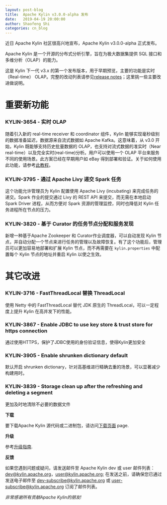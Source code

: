 ```yaml
---
layout: post-blog
title:  Apache Kylin v3.0.0-alpha 发布
date:   2019-04-19 20:00:00
author: Shaofeng Shi
categories: cn_blog
---
```


近日 Apache Kylin 社区很高兴地宣布，Apache Kylin v3.0.0-alpha 正式发布。 

Apache Kylin 是一个开源的分布式分析引擎，旨在为极大数据集提供 SQL 接口和多维分析（OLAP）的能力。

这是 Kylin 下一代 v3.x 的第一个发布版本，用于早期预览，主要的功能是实时 （Real-time） OLAP。完整的改动列表请参见[release notes](/docs/release_notes.html)；这里挑一些主要改进做说明。

# 重要新功能

### KYLIN-3654 - 实时 OLAP
随着引入新的 real-time receiver 和 coordinator 组件，Kylin 能够实现毫秒级别的数据准备延迟，数据源来自流式数据如 Apache Kafka。这意味着，从 v3.0 开始，Kylin 既能够支持历史批量数据的 OLAP，也支持对流式数据的准实时（Near real-time）以及完全实时(real-time)分析。用户可以使用一个 OLAP 平台来服务不同的使用场景。此方案已经在早期用户如 eBay 得到部署和验证。关于如何使用此功能，请参考[此教程](/docs30/tutorial/realtime_olap.html)。

### KYLIN-3795 - 通过 Apache Livy 递交 Spark 任务 
这个功能允许管理员为 Kylin 配置使用 Apache Livy (incubating) 来完成任务的递交。Spark 作业的提交通过 Livy 的 REST API 来提交，而无需在本地启动 Spark Driver 进程，从而方便对 Spark 资源的管理监控，同时也降低对 Kylin 任务进程所在节点的压力。


### KYLIN-3820 - 基于 Curator 的任务节点分配和服务发现 
新增一种基于Apache Zookeeper 和 Curator作业调度器，可以自动发现 Kylin 节点，并自动分配一个节点来进行任务的管理以及故障恢复。有了这个功能后，管理员可以更加容易地部署和扩展 Kylin 节点，而不再需要在 `kylin.properties` 中配置每个 Kylin 节点的地址并重启 Kylin 以使之生效。

# 其它改进

### KYLIN-3716 - FastThreadLocal 替换 ThreadLocal
使用 Netty 中的 FastThreadLocal 替代 JDK 原生的 ThreadLocal，可以一定程度上提升 Kylin 在高并发下的性能。

### KYLIN-3867 - Enable JDBC to use key store & trust store for https connection
通过使用HTTPS，保护了JDBC使用的身份验证信息，使得Kylin更加安全

### KYLIN-3905 - Enable shrunken dictionary default
默认开启 shrunken dictionary，针对高基维进行精确去重的场景，可以显著减少构建用时。


### KYLIN-3839 - Storage clean up after the refreshing and deleting a segment
更加及时地清除不必要的数据文件


__下载__

要下载Apache Kylin 源代码或二进制包，请访问[下载页面](/download) page.

__升级__
 
参考[升级指南](/docs/howto/howto_upgrade.html).

__反馈__

如果您遇到问题或疑问，请发送邮件至 Apache Kylin dev 或 user 邮件列表：dev@kylin.apache.org，user@kylin.apache.org; 在发送之前，请确保您已通过发送电子邮件至 dev-subscribe@kylin.apache.org 或 user-subscribe@kylin.apache.org 订阅了邮件列表。


_非常感谢所有贡献Apache Kylin的朋友!_

